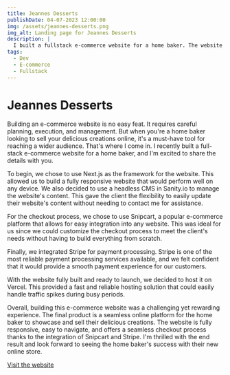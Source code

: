 ```yaml
---
title: Jeannes Desserts
publishDate: 04-07-2023 12:00:00
img: /assets/jeannes-desserts.png
img_alt: Landing page for Jeannes Desserts
description: |
  I built a fullstack e-commerce website for a home baker. The website is built with Next.js and uses a headless CMS in Sanity.io, Snipcart for the checkout and Stripe for payments. The website is fully responsive and is hosted on Vercel.
tags:
  - Dev
  - E-commerce
  - Fullstack
---
```


# Jeannes Desserts

Building an e-commerce website is no easy feat. It requires careful planning, execution, and management. But when you're a home baker looking to sell your delicious creations online, it's a must-have tool for reaching a wider audience. That's where I come in. I recently built a full-stack e-commerce website for a home baker, and I'm excited to share the details with you.

To begin, we chose to use Next.js as the framework for the website. This allowed us to build a fully responsive website that would perform well on any device. We also decided to use a headless CMS in Sanity.io to manage the website's content. This gave the client the flexibility to easily update their website's content without needing to contact me for assistance.

For the checkout process, we chose to use Snipcart, a popular e-commerce platform that allows for easy integration into any website. This was ideal for us since we could customize the checkout process to meet the client's needs without having to build everything from scratch.

Finally, we integrated Stripe for payment processing. Stripe is one of the most reliable payment processing services available, and we felt confident that it would provide a smooth payment experience for our customers.

With the website fully built and ready to launch, we decided to host it on Vercel. This provided a fast and reliable hosting solution that could easily handle traffic spikes during busy periods.

Overall, building this e-commerce website was a challenging yet rewarding experience. The final product is a seamless online platform for the home baker to showcase and sell their delicious creations. The website is fully responsive, easy to navigate, and offers a seamless checkout process thanks to the integration of Snipcart and Stripe. I'm thrilled with the end result and look forward to seeing the home baker's success with their new online store.

[Visit the website](https://jeannes-desserts.vercel.app/)

